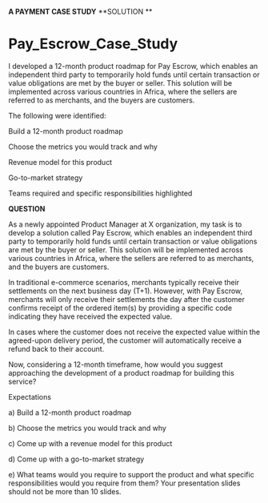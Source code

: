 **A PAYMENT CASE STUDY**
**SOLUTION **

# Pay_Escrow_Case_Study

I developed a 12-month product roadmap for Pay Escrow, which enables an independent third party to temporarily hold funds until certain transaction or value obligations are met by the buyer or seller. 
This solution will be implemented across various countries in Africa, where the sellers are referred to as merchants, and the buyers are customers.

The following were identified:

Build a 12-month product roadmap

Choose the metrics you would track and why  

Revenue model for this product 

Go-to-market strategy 

Teams required and specific responsibilities highlighted



**QUESTION**

As a newly appointed Product Manager at X organization, my task is to develop a solution called Pay Escrow, which enables an independent third party to temporarily hold funds until certain transaction or value obligations are met by the buyer or seller. This solution will be implemented across various countries in Africa, where the sellers are referred to as merchants, and the buyers are customers.

In traditional e-commerce scenarios, merchants typically receive their settlements on the next business day (T+1). However, with Pay Escrow, merchants will only receive their settlements the day after the customer confirms receipt of the ordered item(s) by providing a specific code indicating they have received the expected value.

In cases where the customer does not receive the expected value within the agreed-upon delivery period, the customer will automatically receive a refund back to their account.

Now, considering a 12-month timeframe, how would you suggest approaching the development of a product roadmap for building this service?

Expectations 

a) Build a 12-month product roadmap 

b) Choose the metrics you would track and why 

c) Come up with a revenue model for this product 

d) Come up with a go-to-market strategy 

e) What teams would you require to support the product and what specific responsibilities would you require from them? 
Your presentation slides should not be more than 10 slides.

